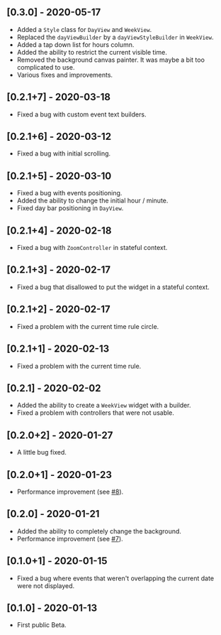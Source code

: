 ## [0.3.0] - 2020-05-17

* Added a `Style` class for `DayView` and `WeekView`.
* Replaced the `dayViewBuilder` by a `dayViewStyleBuilder` in `WeekView`.
* Added a tap down list for hours column.
* Added the ability to restrict the current visible time.
* Removed the background canvas painter. It was maybe a bit too complicated to use.
* Various fixes and improvements.

## [0.2.1+7] - 2020-03-18

* Fixed a bug with custom event text builders.

## [0.2.1+6] - 2020-03-12

* Fixed a bug with initial scrolling.

## [0.2.1+5] - 2020-03-10

* Fixed a bug with events positioning.
* Added the ability to change the initial hour / minute.
* Fixed day bar positioning in `DayView`.

## [0.2.1+4] - 2020-02-18

* Fixed a bug with `ZoomController` in stateful context.

## [0.2.1+3] - 2020-02-17

* Fixed a bug that disallowed to put the widget in a stateful context.

## [0.2.1+2] - 2020-02-17

* Fixed a problem with the current time rule circle.

## [0.2.1+1] - 2020-02-13

* Fixed a problem with the current time rule.

## [0.2.1] - 2020-02-02

* Added the ability to create a `WeekView` widget with a builder.
* Fixed a problem with controllers that were not usable.

## [0.2.0+2] - 2020-01-27

* A little bug fixed.

## [0.2.0+1] - 2020-01-23

* Performance improvement (see [#8](https://github.com/Skyost/FlutterWeekView/issues/8)).

## [0.2.0] - 2020-01-21

* Added the ability to completely change the background.
* Performance improvement (see [#7](https://github.com/Skyost/FlutterWeekView/issues/7)).

## [0.1.0+1] - 2020-01-15

* Fixed a bug where events that weren't overlapping the current date were not displayed.

## [0.1.0] - 2020-01-13

* First public Beta.
